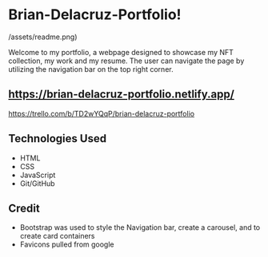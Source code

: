 # Brian-Delacruz-Portfolio!
/assets/readme.png)

Welcome to my portfolio, a webpage designed to showcase my NFT collection, my work and my resume. The user can navigate the page by utilizing the navigation bar on the top right corner. 

 ## https://brian-delacruz-portfolio.netlify.app/

https://trello.com/b/TD2wYQqP/brian-delacruz-portfolio

## Technologies Used
  - HTML
  - CSS
  - JavaScript
  - Git/GitHub

## Credit
  - Bootstrap was used to style the Navigation bar, create a carousel, and to create card containers
  - Favicons pulled from google
  